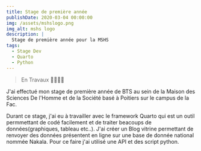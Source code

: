 ```yaml
---
title: Stage de première année
publishDate: 2020-03-04 00:00:00
img: /assets/mshslogo.png
img_alt: mshs logo
description: |
  Stage de première année pour la MSHS
tags:
  - Stage Dev
  - Quarto
  - Python
---
```


> En Travaux 🚧🚧🚧🚧

J'ai effectué mon stage de première année de BTS au sein de la Maison des Sciences De l'Homme et de la Société basé à Poitiers sur le campus de la Fac.

Durant ce stage, j'ai eu à travailler avec le framework Quarto qui est un outil permmettant de codé facilement et de traiter beacoups de données(graphiques, tableau etc..). J'ai créer un Blog vitrine permettant de renvoyer des données présentent en ligne sur une base de donnée national nommée Nakala. Pour ce faire j'ai utilisé une API et des script python.





